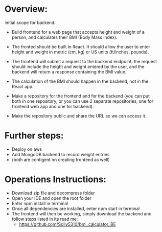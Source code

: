 # Overview:
Initial scope for backend:

* Build frontend for a web page that accepts height and weight of a person, and calculates their BMI (Body Mass Index).
* The fronted should be built in React. It should allow the user to enter height and weight in metric (cm, kg) or US units (ft/inches, pounds).

* The frontend will submit a request to the backend endpoint, the request should include the height and weight entered by the user, and the backend will return a response containing the BMI value.
* The calculation of the BMI should happen in the backend, not in the React app. 
* Make a repository for the frontend and for the backend (you can put both in one repository, or you can use 2 separate repositories, one for frontend web app and one for backend).
* Make the repository public and share the URL so we can access it.

# Further steps:
- Deploy on aws
- Add MongoDB backend to record weight entries
- (both are contigent on creating frontend as well)


# Operations Instructions:
- Download zip file and decompress folder
- Open your IDE and open the root folder
- Enter npm install in terminal
- Once all dependencies are installed, enter npm start in terminal
- The frontend will then be working, simply download the backend and follow steps listed in its read me:
    - https://github.com/Solly5310/bmi_calculator_BE